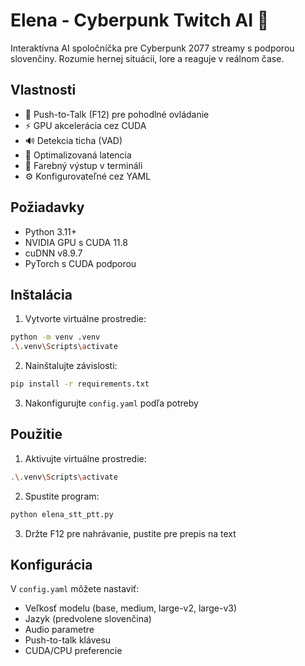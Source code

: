 # Elena - Cyberpunk Twitch AI 🤖

Interaktívna AI spoločníčka pre Cyberpunk 2077 streamy s podporou slovenčiny. Rozumie hernej situácii, lore a reaguje v reálnom čase.

## Vlastnosti

- 🎤 Push-to-Talk (F12) pre pohodlné ovládanie
- ⚡ GPU akcelerácia cez CUDA
- 🔊 Detekcia ticha (VAD)
- 🎯 Optimalizovaná latencia
- 🎨 Farebný výstup v termináli
- ⚙️ Konfigurovateľné cez YAML

## Požiadavky

- Python 3.11+
- NVIDIA GPU s CUDA 11.8
- cuDNN v8.9.7
- PyTorch s CUDA podporou

## Inštalácia

1. Vytvorte virtuálne prostredie:
```bash
python -m venv .venv
.\.venv\Scripts\activate
```

2. Nainštalujte závislosti:
```bash
pip install -r requirements.txt
```

3. Nakonfigurujte `config.yaml` podľa potreby

## Použitie

1. Aktivujte virtuálne prostredie:
```bash
.\.venv\Scripts\activate
```

2. Spustite program:
```bash
python elena_stt_ptt.py
```

3. Držte F12 pre nahrávanie, pustite pre prepis na text

## Konfigurácia

V `config.yaml` môžete nastaviť:
- Veľkosť modelu (base, medium, large-v2, large-v3)
- Jazyk (predvolene slovenčina)
- Audio parametre
- Push-to-talk klávesu
- CUDA/CPU preferencie
